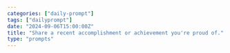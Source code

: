 ```yaml
---
categories: ["daily-prompt"]
tags: ["dailyprompt"]
date: "2024-09-06T15:00:00Z"
title: "Share a recent accomplishment or achievement you're proud of."
type: "prompts"
---
```

